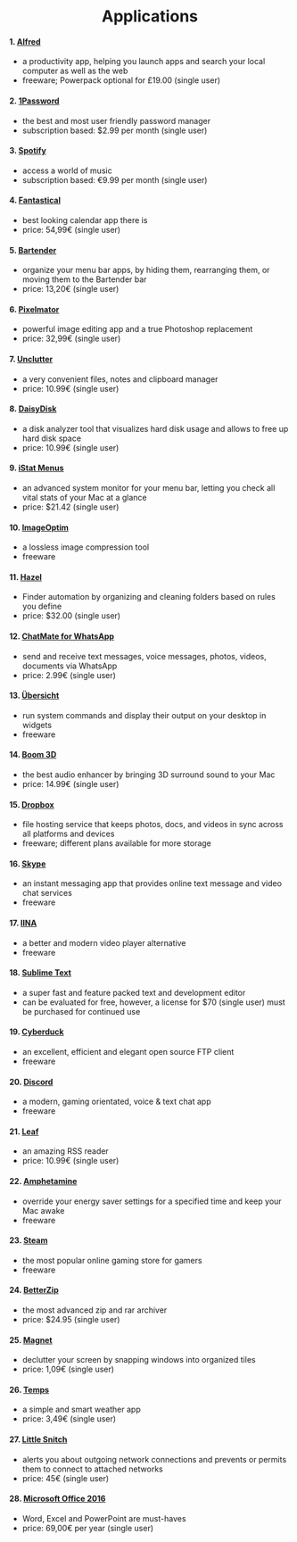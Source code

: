 <h1 align="center">Applications</h1>

#### 1. [Alfred](https://www.alfredapp.com/)

- a productivity app, helping you launch apps and search your local computer as well as the web
- freeware; Powerpack optional for £19.00 (single user)

#### 2. [1Password](https://1password.com) 

- the best and most user friendly password manager
- subscription based: $2.99 per month (single user)

#### 3. [Spotify](https://www.spotify.com/us/) 

- access a world of music
- subscription based: €9.99 per month (single user)

#### 4. [Fantastical](https://flexibits.com/fantastical) 

- best looking calendar app there is
- price: 54,99€ (single user)

#### 5. [Bartender](https://www.macbartender.com/) 

- organize your menu bar apps, by hiding them, rearranging them, or moving them to the Bartender bar
- price: 13,20€ (single user)

#### 6. [Pixelmator](http://www.pixelmator.com/mac/) 

- powerful image editing app and a true Photoshop replacement
- price: 32,99€ (single user)

#### 7. [Unclutter](http://unclutterapp.com/) 

- a very convenient files, notes and clipboard manager
- price: 10.99€ (single user)

#### 8. [DaisyDisk](https://daisydiskapp.com) 

- a disk analyzer tool that visualizes hard disk usage and allows to free up hard disk space
- price: 10.99€ (single user)

#### 9. [iStat Menus](https://bjango.com/mac/istatmenus/) 

- an advanced system monitor for your menu bar, letting you check all vital stats of your Mac at a glance
- price: $21.42 (single user)

#### 10. [ImageOptim](https://imageoptim.com/mac) 

- a lossless image compression tool
- freeware

#### 11. [Hazel](https://www.noodlesoft.com)

- Finder automation by organizing and cleaning folders based on rules you define
- price: $32.00 (single user)

#### 12. [ChatMate for WhatsApp](https://de.chatmate.io/)

- send and receive text messages, voice messages, photos, videos, documents via WhatsApp
- price: 2.99€ (single user)

#### 13. [Übersicht](http://tracesof.net/uebersicht/)

- run system commands and display their output on your desktop in widgets
- freeware

#### 14. [Boom 3D](http://www.globaldelight.com/boom3d/index.php)

- the best audio enhancer by bringing 3D surround sound to your Mac
- price: 14.99€ (single user)

#### 15. [Dropbox](https://www.dropbox.com/)

- file hosting service that keeps photos, docs, and videos in sync across all platforms and devices
- freeware; different plans available for more storage

#### 16. [Skype](https://www.skype.com/)

- an instant messaging app that provides online text message and video chat services
- freeware

#### 17. [IINA](https://lhc70000.github.io/iina/)

- a better and modern video player alternative
- freeware

#### 18. [Sublime Text](https://www.sublimetext.com/)

- a super fast and feature packed text and development editor
- can be evaluated for free, however, a license for $70 (single user) must be purchased for continued use

#### 19. [Cyberduck](https://cyberduck.io/)

- an excellent, efficient and elegant open source FTP client
- freeware

#### 20. [Discord](https://discordapp.com/)

- a modern, gaming orientated, voice & text chat app
- freeware

#### 21. [Leaf](https://itunes.apple.com/app/leaf/id576338668?mt=12)

- an amazing RSS reader
- price: 10.99€ (single user)

#### 22. [Amphetamine](https://itunes.apple.com/de/app/amphetamine/id937984704?mt=12)

- override your energy saver settings for a specified time and keep your Mac awake
- freeware

#### 23. [Steam](http://store.steampowered.com/)

- the most popular online gaming store for gamers
- freeware

#### 24. [BetterZip](https://macitbetter.com/)

- the most advanced zip and rar archiver
- price: $24.95 (single user)

#### 25. [Magnet](http://magnet.crowdcafe.com/)

- declutter your screen by snapping windows into organized tiles
- price: 1,09€ (single user)

#### 26. [Temps](https://itunes.apple.com/de/app/temps-wetter-zeit-netatmo/id489930332?mt=12)

- a simple and smart weather app
- price: 3,49€ (single user)

#### 27. [Little Snitch](https://www.obdev.at/products/littlesnitch/index.html)

- alerts you about outgoing network connections and prevents or permits them to connect to attached networks
- price: 45€ (single user)

#### 28. [Microsoft Office 2016](https://products.office.com/de-de/home?WT.mc_id=oan_winnav_office)

- Word, Excel and PowerPoint are must-haves
- price: 69,00€ per year (single user)
